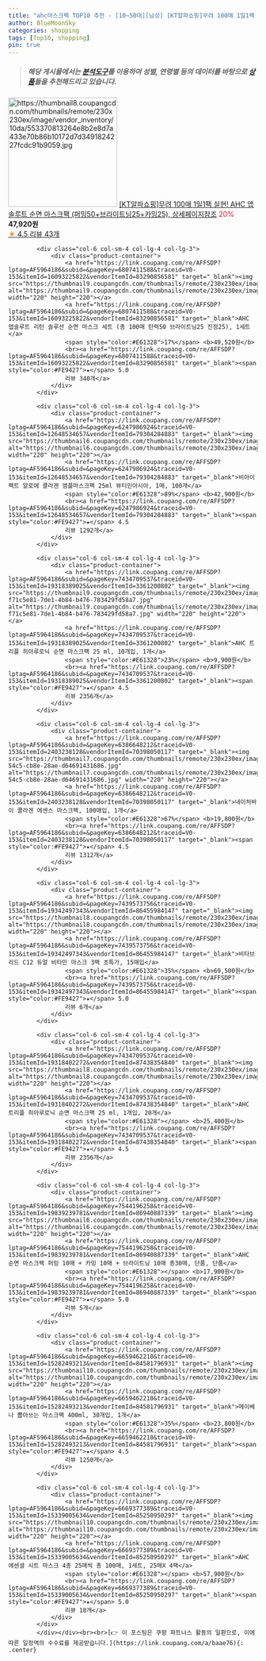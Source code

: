 ```yaml
---
title: "ahc마스크팩 TOP10 추천 - [10~50대][남성] [KT알파쇼핑]무려 100매 1일1팩 실현! AHC 앱솔루트 순면 마스크팩 (퍼밍50+브라이트닝25+카밍25), 상세페이지참"
author: BlueMoonSky
categories: shopping
tags: [Top10, shopping]
pin: true
---
```


> ##### 해당 게시물에서는 [**분석도구**](https://itemscout.io/)를 이용하여 **성별**, **연령별** 등의 데이터를 바탕으로 [**상품**](https://link.coupang.com/a/baae76)들을 추천해드리고 있습니다.
<div class="container"><div class="row">
            <div class="col-6 col-sm-4 col-lg-4 col-lg-3">
                <div class="product-container">
                    <a href="https://link.coupang.com/re/AFFSDP?lptag=AF5964186&subid=&pageKey=7441945901&traceid=V0-153&itemId=19353897119&vendorItemId=86786156113" target="_blank"><img src="https://thumbnail8.coupangcdn.com/thumbnails/remote/230x230ex/image/vendor_inventory/10da/553370813264e8b2e8d7a433e70b86b10172d7d3491824227fcdc91b9059.jpg" alt="https://thumbnail8.coupangcdn.com/thumbnails/remote/230x230ex/image/vendor_inventory/10da/553370813264e8b2e8d7a433e70b86b10172d7d3491824227fcdc91b9059.jpg" width="220" height="220"></a>
                    <a href="https://link.coupang.com/re/AFFSDP?lptag=AF5964186&subid=&pageKey=7441945901&traceid=V0-153&itemId=19353897119&vendorItemId=86786156113" target="_blank">[KT알파쇼핑]무려 100매 1일1팩 실현! AHC 앱솔루트 순면 마스크팩 (퍼밍50+브라이트닝25+카밍25), 상세페이지참조</a>
                    <span style="color:#E61328">20%</span> <b>47,920원</b>
                    <br><a href="https://link.coupang.com/re/AFFSDP?lptag=AF5964186&subid=&pageKey=7441945901&traceid=V0-153&itemId=19353897119&vendorItemId=86786156113" target="_blank"><span style="color:#FE9427">★</span> 4.5
                    리뷰 43개</a>
                </div>
            </div>
            
            <div class="col-6 col-sm-4 col-lg-4 col-lg-3">
                <div class="product-container">
                    <a href="https://link.coupang.com/re/AFFSDP?lptag=AF5964186&subid=&pageKey=6807411588&traceid=V0-153&itemId=16093225822&vendorItemId=83290856581" target="_blank"><img src="https://thumbnail9.coupangcdn.com/thumbnails/remote/230x230ex/image/vendor_inventory/2448/5ad8285c52fd1320f041e8bee2050b7856d082d1f18b882b0f58f21d93ff.jpg" alt="https://thumbnail9.coupangcdn.com/thumbnails/remote/230x230ex/image/vendor_inventory/2448/5ad8285c52fd1320f041e8bee2050b7856d082d1f18b882b0f58f21d93ff.jpg" width="220" height="220"></a>
                    <a href="https://link.coupang.com/re/AFFSDP?lptag=AF5964186&subid=&pageKey=6807411588&traceid=V0-153&itemId=16093225822&vendorItemId=83290856581" target="_blank">AHC 앱솔루트 리턴 솔루션 순면 마스크 세트 (총 100매 탄력50 브라이트닝25 진정25), 1세트</a>
                    <span style="color:#E61328">17%</span> <b>49,520원</b>
                    <br><a href="https://link.coupang.com/re/AFFSDP?lptag=AF5964186&subid=&pageKey=6807411588&traceid=V0-153&itemId=16093225822&vendorItemId=83290856581" target="_blank"><span style="color:#FE9427">★</span> 5.0
                    리뷰 340개</a>
                </div>
            </div>
            
            <div class="col-6 col-sm-4 col-lg-4 col-lg-3">
                <div class="product-container">
                    <a href="https://link.coupang.com/re/AFFSDP?lptag=AF5964186&subid=&pageKey=6247986924&traceid=V0-153&itemId=12648534657&vendorItemId=79304284883" target="_blank"><img src="https://thumbnail6.coupangcdn.com/thumbnails/remote/230x230ex/image/vendor_inventory/7bbc/edd915f1b244c963c4dd7f842a2f1c8f8bc0cd2594c535d2bdb32ffc769c.jpg" alt="https://thumbnail6.coupangcdn.com/thumbnails/remote/230x230ex/image/vendor_inventory/7bbc/edd915f1b244c963c4dd7f842a2f1c8f8bc0cd2594c535d2bdb32ffc769c.jpg" width="220" height="220"></a>
                    <a href="https://link.coupang.com/re/AFFSDP?lptag=AF5964186&subid=&pageKey=6247986924&traceid=V0-153&itemId=12648534657&vendorItemId=79304284883" target="_blank">비아이펙트 알로에 콜라겐 앰플마스크팩 25ml 뷰티인아시아, 1매, 100개</a>
                    <span style="color:#E61328">89%</span> <b>42,900원</b>
                    <br><a href="https://link.coupang.com/re/AFFSDP?lptag=AF5964186&subid=&pageKey=6247986924&traceid=V0-153&itemId=12648534657&vendorItemId=79304284883" target="_blank"><span style="color:#FE9427">★</span> 4.5
                    리뷰 1292개</a>
                </div>
            </div>
            
            <div class="col-6 col-sm-4 col-lg-4 col-lg-3">
                <div class="product-container">
                    <a href="https://link.coupang.com/re/AFFSDP?lptag=AF5964186&subid=&pageKey=7434709537&traceid=V0-153&itemId=19318389025&vendorItemId=3361200802" target="_blank"><img src="https://thumbnail9.coupangcdn.com/thumbnails/remote/230x230ex/image/retail/images/357328945727112-f71c5e81-7de1-4b84-b476-783429fd58a7.jpg" alt="https://thumbnail9.coupangcdn.com/thumbnails/remote/230x230ex/image/retail/images/357328945727112-f71c5e81-7de1-4b84-b476-783429fd58a7.jpg" width="220" height="220"></a>
                    <a href="https://link.coupang.com/re/AFFSDP?lptag=AF5964186&subid=&pageKey=7434709537&traceid=V0-153&itemId=19318389025&vendorItemId=3361200802" target="_blank">AHC 트리플 히아루로닉 순면 마스크팩 25 ml, 10개입, 1개</a>
                    <span style="color:#E61328">23%</span> <b>9,900원</b>
                    <br><a href="https://link.coupang.com/re/AFFSDP?lptag=AF5964186&subid=&pageKey=7434709537&traceid=V0-153&itemId=19318389025&vendorItemId=3361200802" target="_blank"><span style="color:#FE9427">★</span> 4.5
                    리뷰 2356개</a>
                </div>
            </div>
            
            <div class="col-6 col-sm-4 col-lg-4 col-lg-3">
                <div class="product-container">
                    <a href="https://link.coupang.com/re/AFFSDP?lptag=AF5964186&subid=&pageKey=6386648212&traceid=V0-153&itemId=2403238128&vendorItemId=70398050117" target="_blank"><img src="https://thumbnail7.coupangcdn.com/thumbnails/remote/230x230ex/image/operator/2403238128/d58f62cd-54c5-cb8e-28ae-d64691431686.jpg" alt="https://thumbnail7.coupangcdn.com/thumbnails/remote/230x230ex/image/operator/2403238128/d58f62cd-54c5-cb8e-28ae-d64691431686.jpg" width="220" height="220"></a>
                    <a href="https://link.coupang.com/re/AFFSDP?lptag=AF5964186&subid=&pageKey=6386648212&traceid=V0-153&itemId=2403238128&vendorItemId=70398050117" target="_blank">네이처바이 콜라겐 에센스 마스크팩, 100매입, 1개</a>
                    <span style="color:#E61328">67%</span> <b>19,800원</b>
                    <br><a href="https://link.coupang.com/re/AFFSDP?lptag=AF5964186&subid=&pageKey=6386648212&traceid=V0-153&itemId=2403238128&vendorItemId=70398050117" target="_blank"><span style="color:#FE9427">★</span> 4.5
                    리뷰 1312개</a>
                </div>
            </div>
            
            <div class="col-6 col-sm-4 col-lg-4 col-lg-3">
                <div class="product-container">
                    <a href="https://link.coupang.com/re/AFFSDP?lptag=AF5964186&subid=&pageKey=7439573756&traceid=V0-153&itemId=19342497343&vendorItemId=86455984147" target="_blank"><img src="https://thumbnail8.coupangcdn.com/thumbnails/remote/230x230ex/image/vendor_inventory/4cc7/413f4cb4bd9938deb0deccb0854945aa5e7d727059c57c44673cb70464af.png" alt="https://thumbnail8.coupangcdn.com/thumbnails/remote/230x230ex/image/vendor_inventory/4cc7/413f4cb4bd9938deb0deccb0854945aa5e7d727059c57c44673cb70464af.png" width="220" height="220"></a>
                    <a href="https://link.coupang.com/re/AFFSDP?lptag=AF5964186&subid=&pageKey=7439573756&traceid=V0-153&itemId=19342497343&vendorItemId=86455984147" target="_blank">비타브리드 C12 듀얼 비타민 마스크 3팩 초특가, 15매입</a>
                    <span style="color:#E61328">35%</span> <b>69,500원</b>
                    <br><a href="https://link.coupang.com/re/AFFSDP?lptag=AF5964186&subid=&pageKey=7439573756&traceid=V0-153&itemId=19342497343&vendorItemId=86455984147" target="_blank"><span style="color:#FE9427">★</span> 5.0
                    리뷰 6개</a>
                </div>
            </div>
            
            <div class="col-6 col-sm-4 col-lg-4 col-lg-3">
                <div class="product-container">
                    <a href="https://link.coupang.com/re/AFFSDP?lptag=AF5964186&subid=&pageKey=7434709537&traceid=V0-153&itemId=19318402272&vendorItemId=87438354840" target="_blank"><img src="https://thumbnail8.coupangcdn.com/thumbnails/remote/230x230ex/image/vendor_inventory/2be9/bb99c727fec300fb5ccc9ec8d950213e092c88a569ae078dd66e06af3413.JPG" alt="https://thumbnail8.coupangcdn.com/thumbnails/remote/230x230ex/image/vendor_inventory/2be9/bb99c727fec300fb5ccc9ec8d950213e092c88a569ae078dd66e06af3413.JPG" width="220" height="220"></a>
                    <a href="https://link.coupang.com/re/AFFSDP?lptag=AF5964186&subid=&pageKey=7434709537&traceid=V0-153&itemId=19318402272&vendorItemId=87438354840" target="_blank">AHC 트리플 히아루로닉 순면 마스크팩 25 ml, 1개입, 20개</a>
                    <span style="color:#E61328"></span> <b>25,400원</b>
                    <br><a href="https://link.coupang.com/re/AFFSDP?lptag=AF5964186&subid=&pageKey=7434709537&traceid=V0-153&itemId=19318402272&vendorItemId=87438354840" target="_blank"><span style="color:#FE9427">★</span> 4.5
                    리뷰 2356개</a>
                </div>
            </div>
            
            <div class="col-6 col-sm-4 col-lg-4 col-lg-3">
                <div class="product-container">
                    <a href="https://link.coupang.com/re/AFFSDP?lptag=AF5964186&subid=&pageKey=7544196258&traceid=V0-153&itemId=19839239781&vendorItemId=86940887339" target="_blank"><img src="https://thumbnail6.coupangcdn.com/thumbnails/remote/230x230ex/image/vendor_inventory/230e/0a88f64fa50bf2b1874f46fe12c438cefd7a95278e985054e23280fc87c9.jpg" alt="https://thumbnail6.coupangcdn.com/thumbnails/remote/230x230ex/image/vendor_inventory/230e/0a88f64fa50bf2b1874f46fe12c438cefd7a95278e985054e23280fc87c9.jpg" width="220" height="220"></a>
                    <a href="https://link.coupang.com/re/AFFSDP?lptag=AF5964186&subid=&pageKey=7544196258&traceid=V0-153&itemId=19839239781&vendorItemId=86940887339" target="_blank">AHC 순면 마스크팩 퍼밍 10매 + 카밍 10매 + 브라이트닝 10매 총30매, 단품, 단품</a>
                    <span style="color:#E61328"></span> <b>17,900원</b>
                    <br><a href="https://link.coupang.com/re/AFFSDP?lptag=AF5964186&subid=&pageKey=7544196258&traceid=V0-153&itemId=19839239781&vendorItemId=86940887339" target="_blank"><span style="color:#FE9427">★</span> 5.0
                    리뷰 5개</a>
                </div>
            </div>
            
            <div class="col-6 col-sm-4 col-lg-4 col-lg-3">
                <div class="product-container">
                    <a href="https://link.coupang.com/re/AFFSDP?lptag=AF5964186&subid=&pageKey=6659462210&traceid=V0-153&itemId=15282493213&vendorItemId=84581796931" target="_blank"><img src="https://thumbnail10.coupangcdn.com/thumbnails/remote/230x230ex/image/vendor_inventory/4b28/b536390e35a82d174ba42d270e819c60d88fa1dd66b2b13cd46f297fb023.png" alt="https://thumbnail10.coupangcdn.com/thumbnails/remote/230x230ex/image/vendor_inventory/4b28/b536390e35a82d174ba42d270e819c60d88fa1dd66b2b13cd46f297fb023.png" width="220" height="220"></a>
                    <a href="https://link.coupang.com/re/AFFSDP?lptag=AF5964186&subid=&pageKey=6659462210&traceid=V0-153&itemId=15282493213&vendorItemId=84581796931" target="_blank">메이베나 뽑아쓰는 마스크팩 400ml, 30개입, 1개</a>
                    <span style="color:#E61328">35%</span> <b>23,800원</b>
                    <br><a href="https://link.coupang.com/re/AFFSDP?lptag=AF5964186&subid=&pageKey=6659462210&traceid=V0-153&itemId=15282493213&vendorItemId=84581796931" target="_blank"><span style="color:#FE9427">★</span> 4.5
                    리뷰 1250개</a>
                </div>
            </div>
            
            <div class="col-6 col-sm-4 col-lg-4 col-lg-3">
                <div class="product-container">
                    <a href="https://link.coupang.com/re/AFFSDP?lptag=AF5964186&subid=&pageKey=6669377389&traceid=V0-153&itemId=15339005634&vendorItemId=85250950297" target="_blank"><img src="https://thumbnail10.coupangcdn.com/thumbnails/remote/230x230ex/image/vendor_inventory/059f/98109a08006baa4f87831a97d8de4ec9796df3138b6ac2643f2d56201e83.jpg" alt="https://thumbnail10.coupangcdn.com/thumbnails/remote/230x230ex/image/vendor_inventory/059f/98109a08006baa4f87831a97d8de4ec9796df3138b6ac2643f2d56201e83.jpg" width="220" height="220"></a>
                    <a href="https://link.coupang.com/re/AFFSDP?lptag=AF5964186&subid=&pageKey=6669377389&traceid=V0-153&itemId=15339005634&vendorItemId=85250950297" target="_blank">AHC 에센셜 시트 마스크 4종 25매씩 총 100매, 1세트, 25매X 4팩</a>
                    <span style="color:#E61328"></span> <b>57,900원</b>
                    <br><a href="https://link.coupang.com/re/AFFSDP?lptag=AF5964186&subid=&pageKey=6669377389&traceid=V0-153&itemId=15339005634&vendorItemId=85250950297" target="_blank"><span style="color:#FE9427">★</span> 5.0
                    리뷰 18개</a>
                </div>
            </div>
            </div></div><br><br>[👉 이 포스팅은 쿠팡 파트너스 활동의 일환으로, 이에 따른 일정액의 수수료를 제공받습니다.](https://link.coupang.com/a/baae76){: .center}